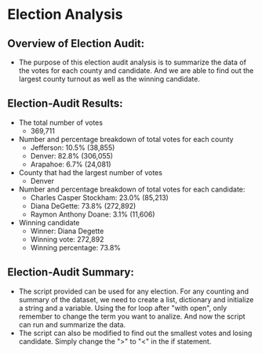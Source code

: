 # **Election Analysis**
## Overview of Election Audit:
  - The purpose of this election audit analysis is to summarize the data of the votes for each county and candidate. And we are able to find out the largest county turnout as well as the winning candidate.
## Election-Audit Results:
  - The total number of votes
     - 369,711
  - Number and percentage breakdown of total votes for each county
     - Jefferson: 10.5% (38,855)
     - Denver: 82.8% (306,055)
     - Arapahoe: 6.7% (24,081)
  - County that had the largest number of votes
     - Denver
  - Number and percentage breakdown of total votes for each candidate:
     - Charles Casper Stockham: 23.0% (85,213)
     - Diana DeGette: 73.8% (272,892)
     - Raymon Anthony Doane: 3.1% (11,606)
  - Winning candidate
     - Winner: Diana Degette
     - Winning vote: 272,892
     - Winning percentage: 73.8%
## Election-Audit Summary:
  - The script provided can be used for any election. For any counting and summary of the dataset, we need to create a list, dictionary and initialize a string and a variable. Using the for loop after "with open", only remember to change the term you want to analize. And now the script can run and summarize the data.
  - The script can also be modified to find out the smallest votes and losing candidate. Simply change the ">" to "<" in the if statement.
  
